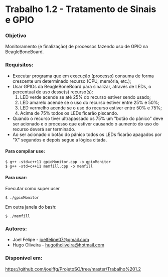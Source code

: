 # Trabalho 1.2 - Tratamento de Sinais e GPIO

### Objetivo
Monitoramento (e finalização) de processos fazendo uso de GPIO na BeagleBoneBoard.

### Requisitos:
* Executar programa que em execução (processo) consuma de forma crescente um determinado recurso (CPU, memória, etc.);
* Usar GPIOs da BeagleBoneBoard para sinalizar, através de LEDs, o 
percentual de uso desse(s) recurso(s):
	1. LED verde acende se até 25% do recurso estiver sendo usado;
	2. LED amarelo acende se o uso do recurso estiver entre 25% e 50%;
	3. LED vermelho acende se o uso do recurso estiver entre 50% e 75%;
	4. Acima de 75% todos os LEDs ficarão piscando.
* Quando o recurso tiver ultrapassado os 75% um "botão do pânico" deve ser acionado e o processo que estiver causando o aumento do uso do recurso deverá ser terminado.
* Ao ser acionado o botão do pânico todos os LEDs ficarão apagados por "X" segundos e depois segue a lógica citada.
  
#### Para compilar use:
```
$ g++ -std=c++11 gpioMonitor.cpp -o gpioMonitor
$ g++ -std=c++11 memfill.cpp -o memfill
```
#### Para usar:
Executar como super user
```
$ ./gpioMonitor
```
Em outra janela do bash:
```
$ ./memfill
```
### Autores:
* Joel Felipe - joelfelipe07@gmail.com
* Hugo Oliveira - hugotholiveira@hotmail.com

### Disponível em: 
https://github.com/joelffg/ProjetoSO/tree/master/Trabalho%201.2